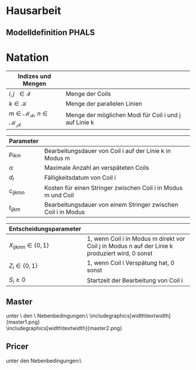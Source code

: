 # Hausarbeit
## Modelldefinition PHALS
# Natation

|Indizes und Mengen          |                                                                                  |
| --------------------------------------------------- | ------------------------------------------------------- |
|$i,j \ \ \in \mathcal{I}$                            | Menge der Coils                                         |       
|$k \in \mathcal{K}$  				      | Menge der parallelen Linien                             |
|$m \in \mathcal{M_{ik}},~n \in \mathcal{M_{jk}}$    | Menge der möglichen Modi für Coil i und j auf Linie k   |


|Parameter                                            |                                                         |
| --------------------------------------------------- | ------------------------------------------------------- |
|$p_{ikm}$                                            | Bearbeitungsdauer von Coil i auf der Linie k in Modus m |
|$\alpha$                                             | Maximale Anzahl an verspäteten Coils                    |
|$d_i$                                                | Fälligkeitsdatum von Coil i                             |
|$c_{ijkmn}$                                          | Kosten für einen Stringer zwischen Coil i in Modus m und Coil |
|$t_{ijkm}$                                          |Bearbeitungsdauer von einem Stringer zwischen Coil i in Modus |

|Entscheidungsparameter                               |                                                         |
| --------------------------------------------------- | ------------------------------------------------------- |
| $X_{ijkmn} \in \{0,1\}$                             |  1, wenn Coil i in Modus m direkt vor Coil j in Modus n auf der Linie k produziert wird, 0 sonst |
| $Z_{i} \in \{0,1\}$                                 | 1, wenn Coil i Verspätung hat, 0 sonst                  |
| $S_i \geq 0$                                        | Startzeit der Bearbeitung von Coil i                    |

## Master

		
unter \ den \ Nebenbedingungen:\\
\includegraphics[width\textwidth]{master1.png}		
\includegraphics[width\textwidth]{master2.png}

## Pricer

unter den Nebenbedingungen:\\